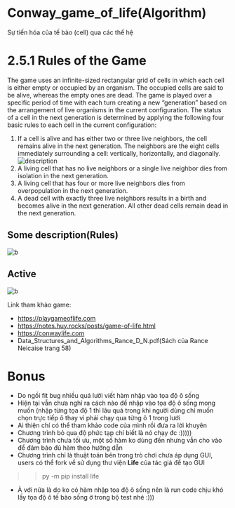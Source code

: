 # Conway_game_of_life(Algorithm)
Sự tiến hóa của tế bào (cell) qua các thế hệ
# 2.5.1 Rules of the Game
The game uses an infinite-sized rectangular grid of cells in which each cell is either
empty or occupied by an organism. The occupied cells are said to be alive, whereas
the empty ones are dead. The game is played over a specific period of time with each
turn creating a new “generation” based on the arrangement of live organisms in
the current configuration. The status of a cell in the next generation is determined
by applying the following four basic rules to each cell in the current configuration:
1. If a cell is alive and has either two or three live neighbors, the cell remains
alive in the next generation. The neighbors are the eight cells immediately
surrounding a cell: vertically, horizontally, and diagonally.  
    ![description](https://encrypted-tbn0.gstatic.com/images?q=tbn:ANd9GcRTEyCe27XvtN0AvN4Gt1QZXGIPug8tNXD9E4L0hOjwrx76Wh72)
2. A living cell that has no live neighbors or a single live neighbor dies from
isolation in the next generation.
3. A living cell that has four or more live neighbors dies from overpopulation in
the next generation.
4. A dead cell with exactly three live neighbors results in a birth and becomes
alive in the next generation. All other dead cells remain dead in the next
generation.

## Some description(Rules)
![b](https://www.mdpi.com/micromachines/micromachines-09-00339/article_deploy/html/images/micromachines-09-00339-g001.png)  
## Active
![b](https://jimblackler.net/blog/wp-content/uploads/2014/10/bigpic.png)


Link tham khảo game:
- https://playgameoflife.com
- https://notes.huy.rocks/posts/game-of-life.html
- https://conwaylife.com 
- Data_Structures_and_Algorithms_Rance_D_N.pdf(Sách của Rance Neicaise trang 58)

# Bonus
- Do ngồi fit bug nhiều quá lười viết hàm nhập vào tọa độ ô sống
- Hiện tại vẫn chưa nghĩ ra cách nào để nhập vào tọa độ ô sống mong muốn (nhập từng tọa độ 1 thì lâu quá trong khi người dùng chỉ
muốn chọn trực tiếp ô thay vì phải chạy qua từng ô 1 trong lưới
- Ai thiện chí có thể tham khảo code của mình rồi đưa ra lời khuyên
- Chương trình bỏ qua độ phức tạp chỉ biết là nó chạy đc :)))))
- Chương trình chưa tối ưu, một số hàm ko dùng đến nhưng vẫn cho vào để đảm bảo đủ hàm theo hướng dẫn
- Chương trình chỉ là thuật toán bên trong trò chơi chưa áp dụng GUI, users có thể fork về sử dụng thư viện **Life** của tác giả để tạo GUI  
> > py -m pip install life
- À với nữa là do ko có hàm nhập tọa độ ô sống nên là run code chịu khó lấy tọa độ ô tế bào sống ở trong bộ test nhé :)))
